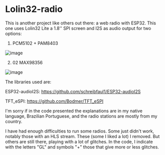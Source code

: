 # Lolin32-radio
This is another project like others out there: a web radio with ESP32.
This one uses Lolin32 Lite a 1.8'' SPI screen and I2S as audio output for two options:
1) PCM5102 + PAM8403

![image](https://user-images.githubusercontent.com/34423009/177004933-186f28c4-2788-4e71-bbdb-2cfa9c9221b4.png)

2) 02 MAX98356

![image](https://user-images.githubusercontent.com/34423009/177004902-9a9487e5-0db3-4a4e-8e16-a9937d6665c3.png)

The libraries used are:

ESP32-audioI2S: https://github.com/schreibfaul1/ESP32-audioI2S

TFT_eSPI: https://github.com/Bodmer/TFT_eSPI

I'm sorry if in the code presented the explanations are in my native language, Brazilian Portuguese, and the radio stations are mostly from my country.

I have had enough difficulties to run some radios. Some just didn't work, notably those with an HLS stream. These (some I liked a lot) I removed. But others are still there, playing with a lot of glitches. In the code, I indicate with the letters "GL" and symbols "+" those that give more or less glitches.
